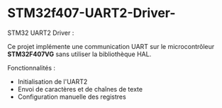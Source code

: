 # STM32f407-UART2-Driver-
STM32 UART2 Driver :

Ce projet implémente une communication UART sur le microcontrôleur **STM32F407VG** sans utiliser la bibliothèque HAL.  

Fonctionnalités :
- Initialisation de l'UART2  
- Envoi de caractères et de chaînes de texte  
- Configuration manuelle des registres  

